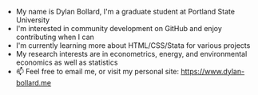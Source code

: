 - My name is Dylan Bollard, I'm a graduate student at Portland State University
- I'm interested in community development on GitHub and enjoy contributing when I can
- I'm currently learning more about HTML/CSS/Stata for various projects
- My research interests are in econometrics, energy, and environmental economics as well as statistics
- 📫 Feel free to email me, or visit my personal site: https://www.dylan-bollard.me

<!---
Dylan-Bollard/Dylan-Bollard is a ✨ special ✨ repository because its `README.md` (this file) appears on your GitHub profile.
You can click the Preview link to take a look at your changes.
--->

